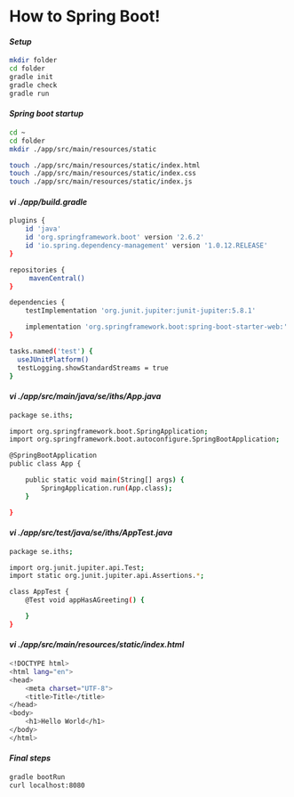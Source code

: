 # How to Spring Boot!

<h4><strong><em>Setup</h4></strong></em>

```bash
mkdir folder
cd folder
gradle init
gradle check
gradle run
```

<h4><strong><em>Spring boot startup</h4></strong></em>

```bash
cd ~
cd folder
mkdir ./app/src/main/resources/static

touch ./app/src/main/resources/static/index.html
touch ./app/src/main/resources/static/index.css
touch ./app/src/main/resources/static/index.js
```

<h4><strong><em>vi ./app/build.gradle</h4></strong></em>

```bash
plugins {
    id 'java'
    id 'org.springframework.boot' version '2.6.2'
    id 'io.spring.dependency-management' version '1.0.12.RELEASE'
}

repositories {
     mavenCentral()
}

dependencies {
    testImplementation 'org.junit.jupiter:junit-jupiter:5.8.1'

    implementation 'org.springframework.boot:spring-boot-starter-web:'
}

tasks.named('test') {
  useJUnitPlatform()
  testLogging.showStandardStreams = true
}
```

<h4><strong><em>vi ./app/src/main/java/se/iths/App.java</h4></strong></em>

```bash
package se.iths;

import org.springframework.boot.SpringApplication;
import org.springframework.boot.autoconfigure.SpringBootApplication;

@SpringBootApplication
public class App {

    public static void main(String[] args) {
        SpringApplication.run(App.class);
    }

}
```
<h4><strong><em>vi ./app/src/test/java/se/iths/AppTest.java</h4></strong></em>

```bash
package se.iths;

import org.junit.jupiter.api.Test;
import static org.junit.jupiter.api.Assertions.*;

class AppTest {
    @Test void appHasAGreeting() {

    }
}
```

<h4><strong><em>vi ./app/src/main/resources/static/index.html</h4></strong></em>

```bash
<!DOCTYPE html>
<html lang="en">
<head>
    <meta charset="UTF-8">
    <title>Title</title>
</head>
<body>
    <h1>Hello World</h1>
</body>
</html>
```

<h4><strong><em>Final steps</h4></strong></em>

```bash
gradle bootRun
curl localhost:8080
```
